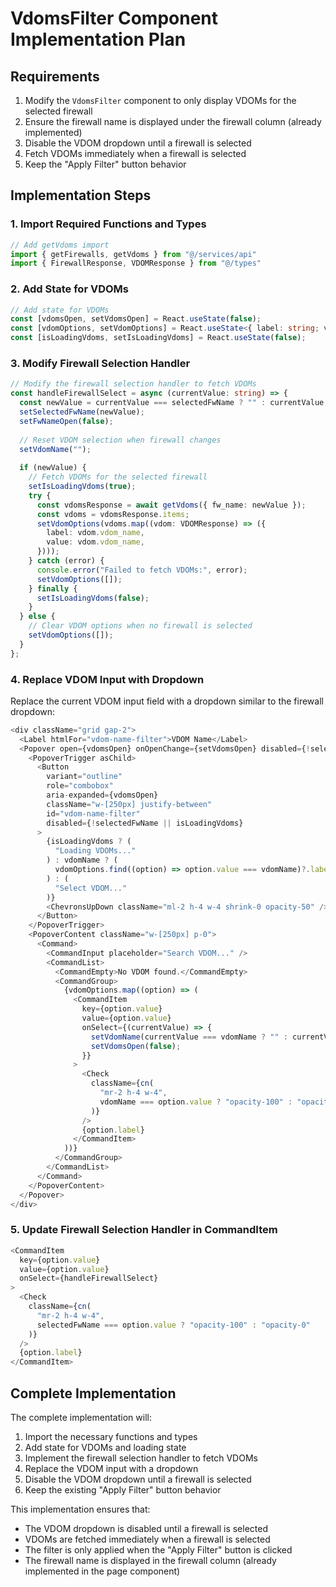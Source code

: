 # VdomsFilter Component Implementation Plan

## Requirements

1. Modify the `VdomsFilter` component to only display VDOMs for the selected firewall
2. Ensure the firewall name is displayed under the firewall column (already implemented)
3. Disable the VDOM dropdown until a firewall is selected
4. Fetch VDOMs immediately when a firewall is selected
5. Keep the "Apply Filter" button behavior

## Implementation Steps

### 1. Import Required Functions and Types

```typescript
// Add getVdoms import
import { getFirewalls, getVdoms } from "@/services/api"
import { FirewallResponse, VDOMResponse } from "@/types"
```

### 2. Add State for VDOMs

```typescript
// Add state for VDOMs
const [vdomsOpen, setVdomsOpen] = React.useState(false);
const [vdomOptions, setVdomOptions] = React.useState<{ label: string; value: string }[]>([]);
const [isLoadingVdoms, setIsLoadingVdoms] = React.useState(false);
```

### 3. Modify Firewall Selection Handler

```typescript
// Modify the firewall selection handler to fetch VDOMs
const handleFirewallSelect = async (currentValue: string) => {
  const newValue = currentValue === selectedFwName ? "" : currentValue;
  setSelectedFwName(newValue);
  setFwNameOpen(false);
  
  // Reset VDOM selection when firewall changes
  setVdomName("");
  
  if (newValue) {
    // Fetch VDOMs for the selected firewall
    setIsLoadingVdoms(true);
    try {
      const vdomsResponse = await getVdoms({ fw_name: newValue });
      const vdoms = vdomsResponse.items;
      setVdomOptions(vdoms.map((vdom: VDOMResponse) => ({
        label: vdom.vdom_name,
        value: vdom.vdom_name,
      })));
    } catch (error) {
      console.error("Failed to fetch VDOMs:", error);
      setVdomOptions([]);
    } finally {
      setIsLoadingVdoms(false);
    }
  } else {
    // Clear VDOM options when no firewall is selected
    setVdomOptions([]);
  }
};
```

### 4. Replace VDOM Input with Dropdown

Replace the current VDOM input field with a dropdown similar to the firewall dropdown:

```typescript
<div className="grid gap-2">
  <Label htmlFor="vdom-name-filter">VDOM Name</Label>
  <Popover open={vdomsOpen} onOpenChange={setVdomsOpen} disabled={!selectedFwName}>
    <PopoverTrigger asChild>
      <Button
        variant="outline"
        role="combobox"
        aria-expanded={vdomsOpen}
        className="w-[250px] justify-between"
        id="vdom-name-filter"
        disabled={!selectedFwName || isLoadingVdoms}
      >
        {isLoadingVdoms ? (
          "Loading VDOMs..."
        ) : vdomName ? (
          vdomOptions.find((option) => option.value === vdomName)?.label || vdomName
        ) : (
          "Select VDOM..."
        )}
        <ChevronsUpDown className="ml-2 h-4 w-4 shrink-0 opacity-50" />
      </Button>
    </PopoverTrigger>
    <PopoverContent className="w-[250px] p-0">
      <Command>
        <CommandInput placeholder="Search VDOM..." />
        <CommandList>
          <CommandEmpty>No VDOM found.</CommandEmpty>
          <CommandGroup>
            {vdomOptions.map((option) => (
              <CommandItem
                key={option.value}
                value={option.value}
                onSelect={(currentValue) => {
                  setVdomName(currentValue === vdomName ? "" : currentValue);
                  setVdomsOpen(false);
                }}
              >
                <Check
                  className={cn(
                    "mr-2 h-4 w-4",
                    vdomName === option.value ? "opacity-100" : "opacity-0"
                  )}
                />
                {option.label}
              </CommandItem>
            ))}
          </CommandGroup>
        </CommandList>
      </Command>
    </PopoverContent>
  </Popover>
</div>
```

### 5. Update Firewall Selection Handler in CommandItem

```typescript
<CommandItem
  key={option.value}
  value={option.value}
  onSelect={handleFirewallSelect}
>
  <Check
    className={cn(
      "mr-2 h-4 w-4",
      selectedFwName === option.value ? "opacity-100" : "opacity-0"
    )}
  />
  {option.label}
</CommandItem>
```

## Complete Implementation

The complete implementation will:

1. Import the necessary functions and types
2. Add state for VDOMs and loading state
3. Implement the firewall selection handler to fetch VDOMs
4. Replace the VDOM input with a dropdown
5. Disable the VDOM dropdown until a firewall is selected
6. Keep the existing "Apply Filter" button behavior

This implementation ensures that:
- The VDOM dropdown is disabled until a firewall is selected
- VDOMs are fetched immediately when a firewall is selected
- The filter is only applied when the "Apply Filter" button is clicked
- The firewall name is displayed in the firewall column (already implemented in the page component)